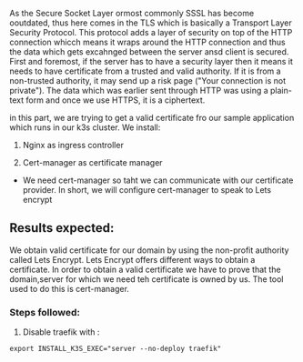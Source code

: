 As the Secure Socket Layer ormost commonly SSSL has become ooutdated, thus here comes in the TLS which is basically a Transport Layer Security Protocol. This protocol adds a layer of security on top of the HTTP connection whicch means it wraps around the HTTP connection and thus the data which gets excahnged between the server ansd client is secured.
First and foremost, if the server has to have a security layer then it means it needs to have certificate from a trusted and valid authority. If it is from a non-trusted authority, it may send up a risk page ("Your connection is not private"). The data which was earlier sent through HTTP was using a plain-text form and once we use HTTPS, it is a ciphertext.

in this part, we are trying to get a valid certificate fro our sample application which runs in our k3s cluster. We install:

1. Nginx as ingress controller

2. Cert-manager as certificate manager

  - We need cert-manager so taht we can communicate with our certificate provider. In short, we will configure cert-manager to speak to Lets encrypt

Results expected:
----------------------

We obtain valid certificate for our domain by using the non-profit authority called Lets Encrypt. Lets Encrypt offers different ways to obtain a certificate. In order to obtain a valid certificate we have to prove that the domain,server for which we need teh certificate is owned by us.
The tool used to do this is cert-manager.

### Steps followed:

1. Disable traefik with :

```
export INSTALL_K3S_EXEC="server --no-deploy traefik"
```

